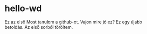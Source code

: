 # hello-wd
Ez az első
Most tanulom a github-ot. Vajon mire jó ez?
Ez egy újabb betoldás. Az első sorból töröltem.
